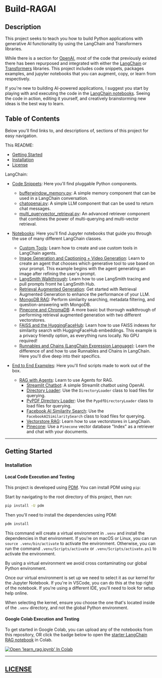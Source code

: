 # Build-RAGAI

## Description
This project seeks to teach you how to build Python applications with generative AI functionality by using the LangChain and Transformers libraries.

While there is a section for [OpenAI](./src/opai/), most of the code that previously existed there has been repurposed and integrated with either the [LangChain](./src/langchain/) or [Transformers](./src/transformers/) libraries. This project includes code snippets, packages examples, and jupyter notebooks that you can augment, copy, or learn from respectively.

If you're new to building AI-powered applications, I suggest you start by playing with and executing the code in the [LangChain notebooks](./src/langchain/notebooks/). Seeing the code in action, editing it yourself, and creatively brainstorming new ideas is the best way to learn.

## Table of Contents
Below you'll find links to, and descriptions of, sections of this project for easy navigation.

This README:
- [Getting Started](#getting-started)
- [Installation](#installation)
- [License](#license)

LangChain:
- [Code Snippets](./src/langchain/codesnippets/ "Directory"): Here you'll find pluggable Python components.
  - [bufferwindow_memory.py](./src/langchain/codesnippets/bufferwindow_memory.py "Code Snippet"): A simple memory component that can be used in a LangChain conversation.
  - [chatopenai.py](./src/langchain/codesnippets/chatopenai.py "Code Snippet"): A simple LLM component that can be used to return chat messages.
  - [multi_queryvector_retrieval.py](./src/langchain/codesnippets/multi_queryvector_retrieval.py "Code Snippet"): An advanced retriever component that combines the power of multi-querying and multi-vector retrieval.

- [Notebooks](./src/langchain/notebooks/ "Directory"): Here you'll find Jupyter notebooks that guide you through the use of many different LangChain classes.
  - [Custom Tools](./src/langchain/notebooks/agentexecutor_custom_tools.ipynb "Notebook"): Learn how to create and use custom tools in LangChain agents.
  - [Image Generation and Captioning + Video Generation](./src/langchain/notebooks/image_generation_and_captioning.ipynb "Notebook"): Learn to create an agent that chooses which generative tool to use based on your prompt. This example begins with the agent generating an image after refining the user's prompt.
  - [LangSmith Walkthrough](./src/langchain/notebooks/langsmith_walkthrough.ipynb "Notebook"): Learn how to use LangSmith tracing and pull prompts fromt he LangSmith Hub.
  - [Retrieval Augmented Generation](./src/langchain/notebooks/rag_basics.ipynb "Notebook"): Get started with Retrieval Augmented Generation to enhance the performance of your LLM.
  - [MongoDB RAG](./src/langchain/notebooks/rag_mongoDB.ipynb "Notebook"): Perform similarity searching, metadata filtering, and question-answering with MongoDB.
  - [Pinecone and ChromaDB](./src/langchain/notebooks/rag_pinecone_chromadb.ipynb "Notebook"): A more basic but thorough walkthrough of performing retrieval augmented generation with two different vectorstores.
  - [FAISS and the HuggingFaceHub](./src/langchain/notebooks/rag_privacy_faiss_huggingfacehub.ipynb "Notebook"): Learn how to use FAISS indexes for similarity search with HuggingFaceHub embeddings. This example is a privacy friendly option, as everything runs locally. No GPU required!
  - [Runnables and Chains (LangChain Expression Language)](./src/langchain/notebooks/runnables_and_chains.ipynb "Notebook"): Learn the difference of and how to use Runnables and Chains in LangChain. Here you'll dive deep into their specifics.

- [End to End Examples](./src/langchain/packages/ "Directory"): Here you'll find scripts made to work out of the box.
  - [RAG with Agents](./src/langchain/packages/rag-with-agents/ "Directory"): Learn to use Agents for RAG.
    - [Streamlit Chatbot](./src/langchain/packages/chatbots/streamlit/ "Directory"): A simple Streamlit chatbot using OpenAI.
    - [Directory Loader](./src/langchain/packages/rag-with-agents/directoryloader/README.md "Directory"): Use the `DirectoryLoader` class to load files for querying.
    - [PyPDF Directory Loader](./src/langchain/packages/rag-with-agents/pypdfdirectoryloader/README.md "Directory"): Use the `PypdfDirectoryLoader` class to load files for querying.
    - [Facebook AI Similarity Search](./src/langchain/packages/rag-with-agents/faiss_retriever.py "Directory"): Use the `FacebookAISimilaritySearch` class to load files for querying.
    - [Vectorstore RAG](./src/langchain/packages/vectorstore-rag/ "Directory"): Learn how to use vectorstores in LangChain.
    - [Pinecone](./src/langchain/packages/vectorstore-rag/pinecone/README.md "Directory"): Use a `Pinecone` vector database "Index" as a retriever and chat with your documents. 

---

## Getting Started

### Installation

#### Local Code Execution and Testing
This project is developed using [PDM](https://pdm.fming.dev/). You can install PDM using `pip`:

Start by navigating to the root directory of this project, then run:

```bash
pip install -U pdm
```

Then you'll need to install the dependencies using PDM:

```bash
pdm install
```

This command will create a virtual environment in `.venv` and install the dependencies in that environment. If you're on macOS or Linux, you can run `source .venv/bin/activate` to activate the environment. Otherwise, you can run the command `.venv/Scripts/activate` or `.venv/Scripts/activate.ps1` to activate the environment.

By using a virtual environment we avoid cross contaminating our global Python environment.

Once our virtual environment is set up we need to select it as our kernel for the Jupyter Notebook. If you're in VSCode, you can do this at the top right of the notebook. If you're using a different IDE, you'll need to look for setup help online.

When selecting the kernel, ensure you choose the one that's located inside of the `.venv` directory, and not the global Python environment.

#### Google Colab Execution and Testing

To get started in Google Colab, you can upload any of the notebooks from this repository, OR click the badge below to open the [starter LangChain RAG notebook](./src/langchain/notebooks/learn_rag.ipynb "Starter RAG Notebook for learning") in Colab.

<a target="_blank" href="https://colab.research.google.com/github/Daethyra/Build-RAGAI/blob/master/src/langchain/notebooks/learn_rag.ipynb">
  <img src="https://colab.research.google.com/assets/colab-badge.svg" alt="Open 'learn_rag.ipynb' In Colab"/>
</a>

---

## [LICENSE](./LICENSE "GNU Affero GPL")
